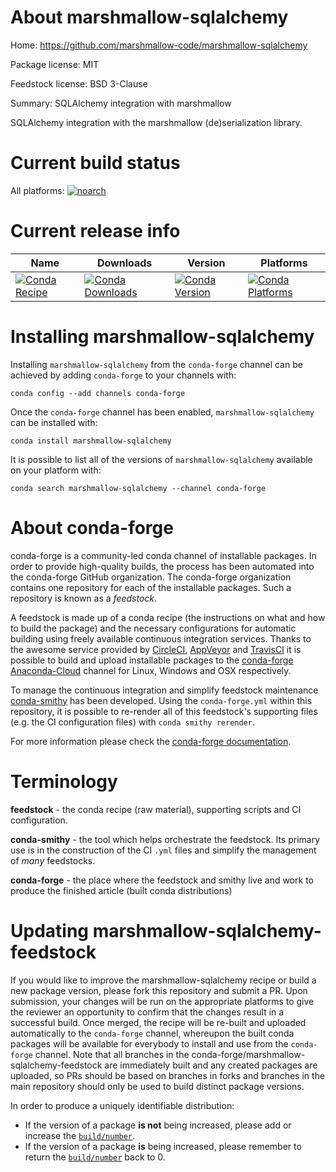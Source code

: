 About marshmallow-sqlalchemy
============================

Home: https://github.com/marshmallow-code/marshmallow-sqlalchemy

Package license: MIT

Feedstock license: BSD 3-Clause

Summary: SQLAlchemy integration with marshmallow

SQLAlchemy integration with the marshmallow (de)serialization library.


Current build status
====================

All platforms:
[![noarch](https://img.shields.io/circleci/project/github/conda-forge/marshmallow-sqlalchemy-feedstock/master.svg?label=noarch)](https://circleci.com/gh/conda-forge/marshmallow-sqlalchemy-feedstock)

Current release info
====================

| Name | Downloads | Version | Platforms |
| --- | --- | --- | --- |
| [![Conda Recipe](https://img.shields.io/badge/recipe-marshmallow--sqlalchemy-green.svg)](https://anaconda.org/conda-forge/marshmallow-sqlalchemy) | [![Conda Downloads](https://img.shields.io/conda/dn/conda-forge/marshmallow-sqlalchemy.svg)](https://anaconda.org/conda-forge/marshmallow-sqlalchemy) | [![Conda Version](https://img.shields.io/conda/vn/conda-forge/marshmallow-sqlalchemy.svg)](https://anaconda.org/conda-forge/marshmallow-sqlalchemy) | [![Conda Platforms](https://img.shields.io/conda/pn/conda-forge/marshmallow-sqlalchemy.svg)](https://anaconda.org/conda-forge/marshmallow-sqlalchemy) |

Installing marshmallow-sqlalchemy
=================================

Installing `marshmallow-sqlalchemy` from the `conda-forge` channel can be achieved by adding `conda-forge` to your channels with:

```
conda config --add channels conda-forge
```

Once the `conda-forge` channel has been enabled, `marshmallow-sqlalchemy` can be installed with:

```
conda install marshmallow-sqlalchemy
```

It is possible to list all of the versions of `marshmallow-sqlalchemy` available on your platform with:

```
conda search marshmallow-sqlalchemy --channel conda-forge
```


About conda-forge
=================

conda-forge is a community-led conda channel of installable packages.
In order to provide high-quality builds, the process has been automated into the
conda-forge GitHub organization. The conda-forge organization contains one repository
for each of the installable packages. Such a repository is known as a *feedstock*.

A feedstock is made up of a conda recipe (the instructions on what and how to build
the package) and the necessary configurations for automatic building using freely
available continuous integration services. Thanks to the awesome service provided by
[CircleCI](https://circleci.com/), [AppVeyor](https://www.appveyor.com/)
and [TravisCI](https://travis-ci.org/) it is possible to build and upload installable
packages to the [conda-forge](https://anaconda.org/conda-forge)
[Anaconda-Cloud](https://anaconda.org/) channel for Linux, Windows and OSX respectively.

To manage the continuous integration and simplify feedstock maintenance
[conda-smithy](https://github.com/conda-forge/conda-smithy) has been developed.
Using the ``conda-forge.yml`` within this repository, it is possible to re-render all of
this feedstock's supporting files (e.g. the CI configuration files) with ``conda smithy rerender``.

For more information please check the [conda-forge documentation](https://conda-forge.org/docs/).

Terminology
===========

**feedstock** - the conda recipe (raw material), supporting scripts and CI configuration.

**conda-smithy** - the tool which helps orchestrate the feedstock.
                   Its primary use is in the construction of the CI ``.yml`` files
                   and simplify the management of *many* feedstocks.

**conda-forge** - the place where the feedstock and smithy live and work to
                  produce the finished article (built conda distributions)


Updating marshmallow-sqlalchemy-feedstock
=========================================

If you would like to improve the marshmallow-sqlalchemy recipe or build a new
package version, please fork this repository and submit a PR. Upon submission,
your changes will be run on the appropriate platforms to give the reviewer an
opportunity to confirm that the changes result in a successful build. Once
merged, the recipe will be re-built and uploaded automatically to the
`conda-forge` channel, whereupon the built conda packages will be available for
everybody to install and use from the `conda-forge` channel.
Note that all branches in the conda-forge/marshmallow-sqlalchemy-feedstock are
immediately built and any created packages are uploaded, so PRs should be based
on branches in forks and branches in the main repository should only be used to
build distinct package versions.

In order to produce a uniquely identifiable distribution:
 * If the version of a package **is not** being increased, please add or increase
   the [``build/number``](https://conda.io/docs/user-guide/tasks/build-packages/define-metadata.html#build-number-and-string).
 * If the version of a package **is** being increased, please remember to return
   the [``build/number``](https://conda.io/docs/user-guide/tasks/build-packages/define-metadata.html#build-number-and-string)
   back to 0.
